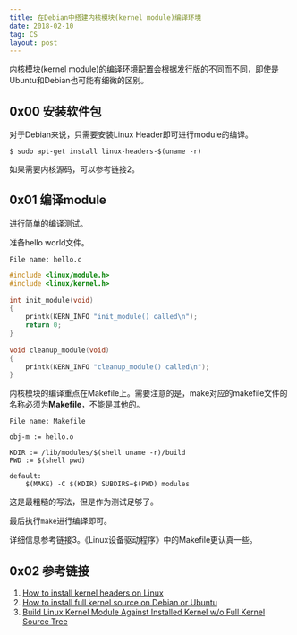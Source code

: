 ```yaml
---
title: 在Debian中搭建内核模块(kernel module)编译环境
date: 2018-02-10
tag: CS
layout: post
---
```


内核模块(kernel module)的编译环境配置会根据发行版的不同而不同，即使是Ubuntu和Debian也可能有细微的区别。

## 0x00 安装软件包

对于Debian来说，只需要安装Linux Header即可进行module的编译。

``` shell
$ sudo apt-get install linux-headers-$(uname -r)
```

如果需要内核源码，可以参考链接2。

## 0x01 编译module

进行简单的编译测试。

准备hello world文件。

`File name: hello.c`

``` c
#include <linux/module.h>
#include <linux/kernel.h>
 
int init_module(void)
{
	printk(KERN_INFO "init_module() called\n");
	return 0;
}
 
void cleanup_module(void)
{
	printk(KERN_INFO "cleanup_module() called\n");
}
```

内核模块的编译重点在Makefile上。需要注意的是，make对应的makefile文件的名称必须为**Makefile**，不能是其他的。

`File name: Makefile`

``` shell
obj-m := hello.o

KDIR := /lib/modules/$(shell uname -r)/build
PWD := $(shell pwd)

default:
    $(MAKE) -C $(KDIR) SUBDIRS=$(PWD) modules
```

这是最粗糙的写法，但是作为测试足够了。

最后执行`make`进行编译即可。

详细信息参考链接3。《Linux设备驱动程序》中的Makefile更认真一些。

## 0x02 参考链接

1. [How to install kernel headers on Linux][1]
2. [How to install full kernel source on Debian or Ubuntu][2]
3. [Build Linux Kernel Module Against Installed Kernel w/o Full Kernel Source Tree][3]

[1]: http://ask.xmodulo.com/install-kernel-headers-linux.html
[2]: http://ask.xmodulo.com/install-full-kernel-source-debian-ubuntu.html
[3]: https://www.cyberciti.biz/tips/build-linux-kernel-module-against-installed-kernel-source-tree.html


